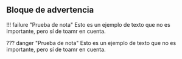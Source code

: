 ## Bloque de advertencia

!!! failure "Prueba de nota"
    Esto es un ejemplo de texto que no es importante, pero sí de toamr en cuenta.

??? danger "Prueba de nota"
    Esto es un ejemplo de texto que no es importante, pero sí de toamr en cuenta.